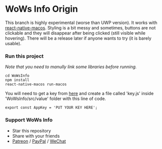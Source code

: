 # WoWs Info Origin
This branch is highly experimental (worse than UWP version). It works with [react-native-macos](https://github.com/ptmt/react-native-macos). Styling is a bit messy and sometimes, buttons are not clickable and they will disappear after being clicked (still visible while hovering). There will be a release later if anyone wants to try (it is barely usable).

### Run this project
*Note that you need to manully link some libraries before running.*
~~~~
cd WoWsInfo 
npm install
react-native-macos run-macos
~~~~
You will need to get a key from [here](https://developers.wargaming.net) and create a file called 'key.js' inside 'WoWsInfo/src/value' folder with this line of code.
~~~~
export const AppKey = 'PUT YOUR KEY HERE';
~~~~

### Support WoWs Info
- Star this repository
- Share with your friends
- [Patreon](https://www.patreon.com/henryquan) / [PayPal](https://www.paypal.me/YihengQuan) / [WeChat](https://github.com/HenryQuan/WoWs-Info-Origin/blob/master/Support/WeChat.png)
